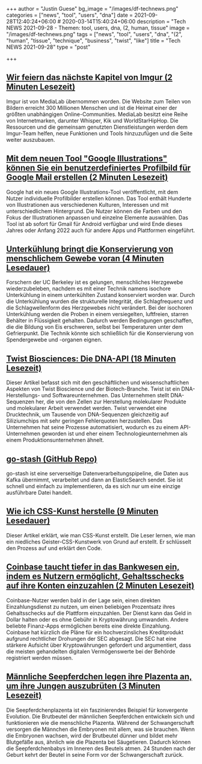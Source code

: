 +++
author = "Justin Guese"
bg_image = "/images/df-technews.png"
categories = ["news", "tool", "users", "dna"]
date = 2021-09-28T12:40:24+06:00 # 2020-03-14T15:40:24+06:00
description = "Tech NEWS 2021-09-28 - Themen: tool, users, dna, (2, human, tissue"
image = "/images/df-technews.png"
tags = ["news", "tool", "users", "dna", "(2", "human", "tissue", "technique", "business", "twist", "like"]
title = "Tech NEWS 2021-09-28"
type = "post"

+++

## [Wir feiern das nächste Kapitel von Imgur (2 Minuten Lesezeit)](https://imgur.com/gallery/We6yCM2)

 Imgur ist von MediaLab übernommen worden. Die Website zum Teilen von Bildern erreicht 300 Millionen Menschen und ist die Heimat einer der größten unabhängigen Online-Communities. MediaLab besitzt eine Reihe von Internetmarken, darunter Whisper, Kik und WorldStarHipHop. Die Ressourcen und die gemeinsam genutzten Dienstleistungen werden dem Imgur-Team helfen, neue Funktionen und Tools hinzuzufügen und die Seite weiter auszubauen.

## [Mit dem neuen Tool "Google Illustrations" können Sie ein benutzerdefiniertes Profilbild für Google Mail erstellen (2 Minuten Lesezeit)](https://9to5google.com/2021/09/27/new-google-illustrations-tool-lets-you-build-a-custom-profile-picture-for-gmail/)

 Google hat ein neues Google Illustrations-Tool veröffentlicht, mit dem Nutzer individuelle Profilbilder erstellen können. Das Tool enthält Hunderte von Illustrationen aus verschiedenen Kulturen, Interessen und mit unterschiedlichem Hintergrund. Die Nutzer können die Farben und den Fokus der Illustrationen anpassen und einzelne Elemente auswählen. Das Tool ist ab sofort für Gmail für Android verfügbar und wird Ende dieses Jahres oder Anfang 2022 auch für andere Apps und Plattformen eingeführt.

## [Unterkühlung bringt die Konservierung von menschlichem Gewebe voran (4 Minuten Lesedauer)](https://medicalxpress.com/news/2021-09-supercooling-advances-human-tissue.html)

 Forschern der UC Berkeley ist es gelungen, menschliches Herzgewebe wiederzubeleben, nachdem es mit einer Technik namens isochore Unterkühlung in einem unterkühlten Zustand konserviert worden war. Durch die Unterkühlung wurden die strukturelle Integrität, die Schlagfrequenz und die Schlagwellenform des Herzgewebes nicht verändert. Bei der isochoren Unterkühlung werden die Proben in einem versiegelten, luftfreien, starren Behälter in Flüssigkeit gehalten. Dadurch werden Bedingungen geschaffen, die die Bildung von Eis erschweren, selbst bei Temperaturen unter dem Gefrierpunkt. Die Technik könnte sich schließlich für die Konservierung von Spendergewebe und -organen eignen.

## [Twist Biosciences: Die DNA-API (18 Minuten Lesezeit)](https://danco.substack.com/p/twist-biosciences-the-dna-api)

 Dieser Artikel befasst sich mit den geschäftlichen und wissenschaftlichen Aspekten von Twist Bioscience und der Biotech-Branche. Twist ist ein DNA-Herstellungs- und Softwareunternehmen. Das Unternehmen stellt DNA-Sequenzen her, die von den Zellen zur Herstellung molekularer Produkte und molekularer Arbeit verwendet werden. Twist verwendet eine Drucktechnik, um Tausende von DNA-Sequenzen gleichzeitig auf Siliziumchips mit sehr geringen Fehlerquoten herzustellen. Das Unternehmen hat seine Prozesse automatisiert, wodurch es zu einem API-Unternehmen geworden ist und eher einem Technologieunternehmen als einem Produktionsunternehmen ähnelt.

## [go-stash (GitHub Repo)](https://github.com/tal-tech/go-stash)

 go-stash ist eine serverseitige Datenverarbeitungspipeline, die Daten aus Kafka übernimmt, verarbeitet und dann an ElasticSearch sendet. Sie ist schnell und einfach zu implementieren, da es sich nur um eine einzige ausführbare Datei handelt.

## [Wie ich CSS-Kunst herstelle (9 Minuten Lesedauer)](https://yosracodes.hashnode.dev/how-i-make-css-art)

 Dieser Artikel erklärt, wie man CSS-Kunst erstellt. Die Leser lernen, wie man ein niedliches Geister-CSS-Kunstwerk von Grund auf erstellt. Er schlüsselt den Prozess auf und erklärt den Code.

## [Coinbase taucht tiefer in das Bankwesen ein, indem es Nutzern ermöglicht, Gehaltsschecks auf ihre Konten einzuzahlen (2 Minuten Lesezeit)](https://www.cnbc.com/2021/09/27/coinbase-adds-direct-deposit-into-crypto-accounts-.html)

 Coinbase-Nutzer werden bald in der Lage sein, einen direkten Einzahlungsdienst zu nutzen, um einen beliebigen Prozentsatz ihres Gehaltsschecks auf die Plattform einzuzahlen. Der Dienst kann das Geld in Dollar halten oder es ohne Gebühr in Kryptowährung umwandeln. Andere beliebte Finanz-Apps ermöglichen bereits eine direkte Einzahlung. Coinbase hat kürzlich die Pläne für ein hochverzinsliches Kreditprodukt aufgrund rechtlicher Drohungen der SEC abgesagt. Die SEC hat eine stärkere Aufsicht über Kryptowährungen gefordert und argumentiert, dass die meisten gehandelten digitalen Vermögenswerte bei der Behörde registriert werden müssen.

## [Männliche Seepferdchen legen ihre Plazenta an, um ihre Jungen auszubrüten (3 Minuten Lesezeit)](https://www.science.org/content/article/male-seahorses-grow-placentas-incubate-their-young)

 Die Seepferdchenplazenta ist ein faszinierendes Beispiel für konvergente Evolution. Die Brutbeutel der männlichen Seepferdchen entwickeln sich und funktionieren wie die menschliche Plazenta. Während der Schwangerschaft versorgen die Männchen die Embryonen mit allem, was sie brauchen. Wenn die Embryonen wachsen, wird der Brutbeutel dünner und bildet mehr Blutgefäße aus, ähnlich wie die Plazenta bei Säugetieren. Dadurch können die Seepferdchenbabys im Inneren des Beutels atmen. 24 Stunden nach der Geburt kehrt der Beutel in seine Form vor der Schwangerschaft zurück.

